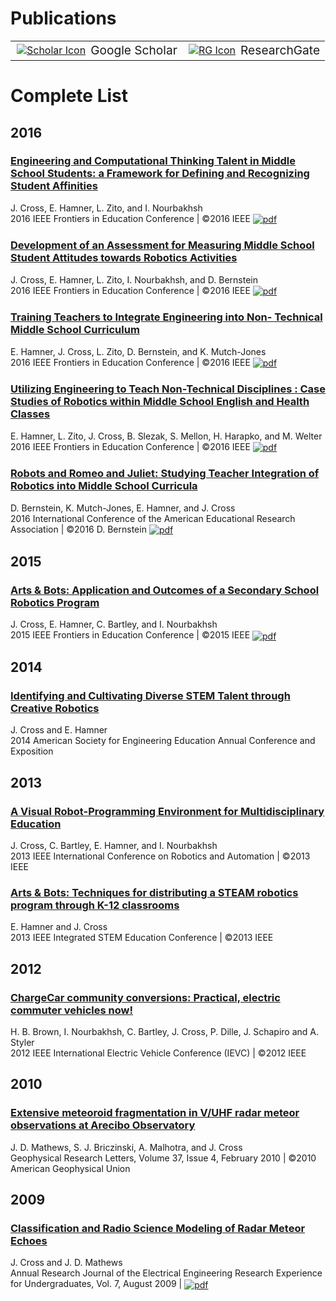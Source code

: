 # [](#header-1)Publications

<table  cellpadding="10">
<tbody>
<tr>
<td><div><a href="https://scholar.google.com/citations?user=eu0Cw5QAAAAJ"><img style="vertical-align:middle;margin:2px 8px 2px 2px;" src="jenncross.github.io/images/icons/gscholar.png" alt="Scholar Icon"><span style="display:inline-block;vertical-align: middle;font-size:larger;">Google Scholar</span></a></div></td>
<td><div><a href="https://www.researchgate.net/profile/Jennifer_Cross9"><img style="vertical-align:middle;margin:2px 8px 2px 2px;" src="jenncross.github.io/images/icons/rgate.png" alt="RG Icon"><span style="display:inline-block;vertical-align: middle;font-size:larger;">ResearchGate </span></a></div></td>
</tr>
</tbody>
</table>

# [](#header-2)Complete List

## [](#header-2)2016<a name="2016"></a>

### [](#header-3)[Engineering and Computational Thinking Talent in Middle School Students: a Framework for Defining and Recognizing Student Affinities](https://doi.org/10.1109/FIE.2016.7757720)
J. Cross,  E. Hamner, L. Zito, and I. Nourbakhsh<br>
2016 IEEE Frontiers in Education Conference &#124; &copy;2016 IEEE <a target="_blank" href="jenncross.github.io/docs/FIE2016_talent_authorcopy.pdf"><img src="jenncross.github.io/images/icons/google-drive-pdf-file smaller gray.png" align="absmiddle"  alt="pdf"></a>

### [](#header-3)[Development of an Assessment for Measuring Middle School Student Attitudes towards Robotics Activities](https://doi.org/10.1109/FIE.2016.7757677)
J. Cross,  E. Hamner, L. Zito, I. Nourbakhsh, and D. Bernstein<br>
2016 IEEE Frontiers in Education Conference &#124; &copy;2016 IEEE <a target="_blank" href="jenncross.github.io/docs/FIE2016Validation_authorcopy.pdf"><img src="jenncross.github.io/images/icons/google-drive-pdf-file smaller gray.png" align="absmiddle"  alt="pdf"></a>

### [](#header-3)[Training Teachers to Integrate Engineering into Non- Technical Middle School Curriculum](https://doi.org/10.1109/FIE.2016.7757528)
E. Hamner, J. Cross, L. Zito, D. Bernstein, and K. Mutch-Jones<br>
2016 IEEE Frontiers in Education Conference &#124; &copy;2016 IEEE <a target="_blank" href="jenncross.github.io/docs/FIE2016_teachertraining_authorcopy.pdf"><img src="jenncross.github.io/images/icons/google-drive-pdf-file smaller gray.png" align="absmiddle"  alt="pdf"></a>

### [](#header-3)[Utilizing Engineering to Teach Non-Technical Disciplines : Case Studies of Robotics within Middle School English and Health Classes](https://doi.org/10.1109/FIE.2016.7757486)
E. Hamner, L. Zito, J. Cross, B. Slezak, S. Mellon, H. Harapko, and M. Welter<br>
2016 IEEE Frontiers in Education Conference &#124; &copy;2016 IEEE <a target="_blank" href="jenncross.github.io/docs/FIE2016_CaseStudies_authorcopy.pdf"><img src="jenncross.github.io/images/icons/google-drive-pdf-file smaller gray.png" align="absmiddle"  alt="pdf"></a>

### [](#header-3)[Robots and Romeo and Juliet:  Studying Teacher Integration of Robotics into Middle School Curricula](../docs/AERA2016_RomeoJuliet.pdf)
D. Bernstein, K. Mutch-Jones, E. Hamner, and J. Cross<br>
2016 International Conference of the American Educational Research Association &#124; &copy;2016 D. Bernstein <a target="_blank" href="jenncross.github.io/docs/AERA2016_RomeoJuliet.pdf"><img src="jenncross.github.io/images/icons/google-drive-pdf-file smaller gray.png" align="absmiddle"  alt="pdf"></a>

## [](#header-2)2015<a name="2015"></a>

### [](#header-3)[Arts & Bots: Application and Outcomes of a Secondary School Robotics Program](https://doi.org/10.1109/FIE.2015.7344375)
J. Cross, E. Hamner, C. Bartley, and I. Nourbakhsh<br>
2015 IEEE Frontiers in Education Conference &#124; &copy;2015 IEEE <a target="_blank" href="jenncross.github.io/docs/FIE2015_outcomes_authorcopy.pdf"><img src="jenncross.github.io/images/icons/google-drive-pdf-file smaller gray.png" align="absmiddle"  alt="pdf"></a>

## [](#header-2)2014<a name="2014"></a>

### [](#header-3)[Identifying and Cultivating Diverse STEM Talent through Creative Robotics](http://www.asee.org/public/conferences/32/papers/10169/view)
J. Cross and E. Hamner<br>
2014 American Society for Engineering Education Annual Conference and Exposition

## [](#header-2)2013<a name="2013"></a>

### [](#header-3)[A Visual Robot-Programming Environment for Multidisciplinary Education](https://doi.org/10.1109/ICRA.2013.6630613)
J. Cross, C. Bartley, E. Hamner, and I. Nourbakhsh<br>
2013 IEEE International Conference on Robotics and Automation &#124; &copy;2013 IEEE

### [](#header-3)[Arts & Bots: Techniques for distributing a STEAM robotics program through K-12 classrooms](https://doi.org/10.1109/ISECon.2013.6525207)
E. Hamner and J. Cross<br>
2013 IEEE Integrated STEM Education Conference &#124; &copy;2013 IEEE

## [](#header-2)2012<a name="2012"></a>

### [](#header-3)[ChargeCar community conversions: Practical, electric commuter vehicles now!](https://doi.org/10.1109/IEVC.2012.6183231)
H. B. Brown, I. Nourbakhsh, C. Bartley, J. Cross, P. Dille, J. Schapiro and A. Styler<br>
2012 IEEE International Electric Vehicle Conference (IEVC) &#124; &copy;2012 IEEE

## [](#header-2)2010<a name="2010"></a>

### [](#header-3)[Extensive meteoroid fragmentation in V/UHF radar meteor observations at Arecibo Observatory](http://dx.doi.org/10.1029/2009GL041967)
J. D. Mathews, S. J. Briczinski, A. Malhotra, and J. Cross<br>
Geophysical Research Letters, Volume 37, Issue 4, February 2010 &#124; &copy;2010 American Geophysical Union

## [](#header-2)2009<a name="2009"></a>

### [](#header-3)[Classification and Radio Science Modeling of Radar Meteor Echoes](http://www.ee.psu.edu/REU/REUPublications.aspx)
J. Cross and J. D. Mathews<br>
Annual Research Journal of the Electrical Engineering Research Experience for Undergraduates, Vol. 7, August 2009 &#124; <a target="_blank" href="jenncross.github.io/docs/jcross_2009_EEREU_MeteorClassification.pdf"><img src="jenncross.github.io/images/icons/google-drive-pdf-file smaller gray.png" align="absmiddle"  alt="pdf"></a>

